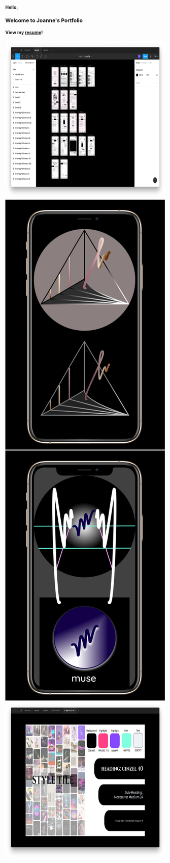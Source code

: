 #### Hello,
### Welcome to Joanne's Portfolio

#### View my [resume](https://mymasterfol.github.io/JW-Resume.pdf)!


<img src="https://raw.githubusercontent.com/mymasterfol/mymasterfol.github.io/master/LitesOut-Wireframes.png" alt ="Wireframing" width="773" height="495">
<img src="https://raw.githubusercontent.com/mymasterfol/mymasterfol.github.io/master/Logo1.png" alt="First Logo" width="503" height="785">
<img src="https://raw.githubusercontent.com/mymasterfol/mymasterfol.github.io/master/Muse.png" alt="Muse Project" width="503" height="785">
<img src="https://raw.githubusercontent.com/mymasterfol/mymasterfol.github.io/master/StyleTileV2.png" alt="Style Tile V2" width="773" height="495">
